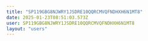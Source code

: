 ```yaml
---
title: "SP119GBG8NJWRY1JSDRE10QQRCMVQFNDHXH6N1MT8"
date: 2025-01-23T08:51:03.573Z
user: SP119GBG8NJWRY1JSDRE10QQRCMVQFNDHXH6N1MT8
layout: "users"
---
```

    